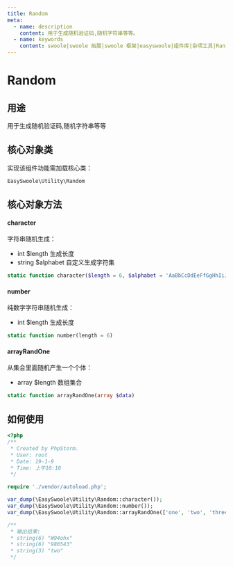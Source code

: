 ```yaml
---
title: Random
meta:
  - name: description
    content: 用于生成随机验证码,随机字符串等等。
  - name: keywords
    content: swoole|swoole 拓展|swoole 框架|easyswoole|组件库|杂项工具|Random
---
```


# Random



## 用途

用于生成随机验证码,随机字符串等等



## 核心对象类

实现该组件功能需加载核心类：

```php
EasySwoole\Utility\Random
```



## 核心对象方法



#### character

字符串随机生成：

- int $length 生成长度
- string $alphabet 自定义生成字符集

```php
static function character($length = 6, $alphabet = 'AaBbCcDdEeFfGgHhIiJjKkLlMmNnOoPpQqRrSsTtUuVvWwXxYyZz0123456789')
```



#### number

纯数字字符串随机生成：

- int $length 生成长度

```php
static function number(length = 6)
```



#### arrayRandOne

从集合里面随机产生一个个体：

- array $length 数组集合

```php
static function arrayRandOne(array $data)
```



## 如何使用

```php
<?php
/**
 * Created by PhpStorm.
 * User: root
 * Date: 19-1-9
 * Time: 上午10:10
 */

require './vendor/autoload.php';

var_dump(\EasySwoole\Utility\Random::character());
var_dump(\EasySwoole\Utility\Random::number());
var_dump(\EasySwoole\Utility\Random::arrayRandOne(['one', 'two', 'three']));

/**
 * 输出结果:
 * string(6) "W94ohx"
 * string(6) "986543"
 * string(3) "two"
 */
```

